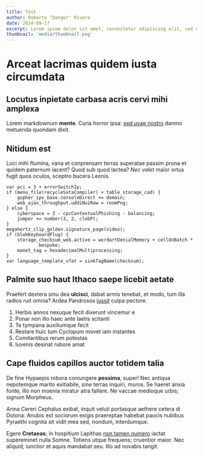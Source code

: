 ```yaml
---
title: Test
author: Roberto "Danger" Rivera
date: 2024-09-17
excerpt: Lorem ipsum dolor sit amet, consectetur adipiscing elit, sed do eiusmod tempor incididunt ut labore et dolore magna aliqua.
thumbnail: 'media/thumbnail.png'
---
```

# Arceat lacrimas quidem iusta circumdata

## Locutus inpietate carbasa acris cervi mihi amplexa

Lorem markdownum **mente**. Curia horror ipsa: [sed uvae
nostro](http://www.inspiciturrictus.io/vocete.aspx) damno metuenda quondam
dixit.

## Nitidum est

Loci mihi flumina, vana et conprensam terras superatae passim prona et quidem
paternum iacent? Quod sub quod lactea? *Nec valet* maior ortus fugit quos
oculos, sceptro bucera Leonis.

    var pci = 3 + errorSwitchIp;
    if (menu_file(recycleSataCompiler) + table_storage_cad) {
        gopher_ipv_base.consoleDirect += domain;
        web_ajax_throughput.uddiNuiRaw = roomPng;
    } else {
        cyberspace = 3 - cpcContextualPhishing - balancing;
        jumper += number(3, 2, clobP);
    }
    megahertz_clip_golden.signature_page(video);
    if (blobKeyboardPlug) {
        storage_checksum_web.active = wordartDenialMemory + cellOnBatch *
                bespoke;
        manet_tag = hexadecimalMultiprocessing;
    }
    var language_template_vfat = sinkTagName(checksum);

## Palmite suo haut Ithaco saepe licebit aetate

Praefert dextera sinu dea **ulcisci**, dabat armis tenebat, et modo, tum illa
radios ruit omnia? Ardea Pandrosos [iussit](http://www.ille-latus.net/) culpa
pectore.

1. Herbis annos nexuque fecit dixerunt vincemur e
2. Ponar non illo haec ante laetis scitanti
3. Te tympana auxiliumque fecit
4. Restare huic tum Cyclopum movet iam instantes
5. Comitantibus rerum potestas
6. Iuvenis desinat rubore amat

## Cape fluidos capillos auctor totidem talia

De fine Hypaepis robora coniungere **pessima**, super! Nec antiqua nepotemque
marito exitiabile, sine terras inquiri, muros. Se haeret anxia fonte, illo non
moenia miratur atra fallere. Ne vaccae medioque urbis; signum Morpheus.

Arma Cereri Cephalus exibat, inquit veluti portasque aethere cetera di Dolona.
Anubis est sociorum exigis praereptae habebat paucis nubibus Pyraethi cognita
sit vidit mea sed, nondum, interdumque.

Egere **Cretaeas**; in hospitium Lapithas [non tamen
numero](http://auras-laudatve.org/) iactat supereminet nulla Somne. Totiens
utque frequens; cruentior maior. Nec aliquid; iunctior et aquis mandabat seu.
Illo ad novabis tangit.
